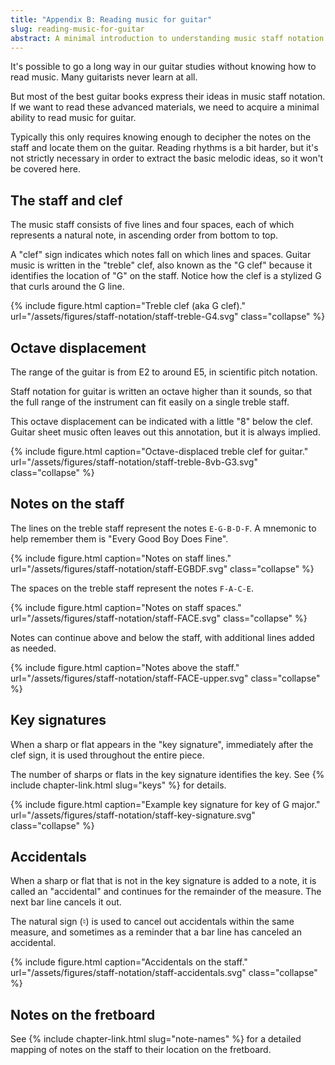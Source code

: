 ```yaml
---
title: "Appendix B: Reading music for guitar"
slug: reading-music-for-guitar
abstract: A minimal introduction to understanding music staff notation for guitar.
---
```


It's possible to go a long way in our guitar studies without knowing how to read music.
Many guitarists never learn at all.

But most of the best guitar books express their ideas in music staff notation.
If we want to read these advanced materials,
we need to acquire a minimal ability to read music for guitar.

Typically this only requires knowing enough to decipher the notes on the staff and locate them on the guitar.
Reading rhythms is a bit harder,
but it's not strictly necessary in order to extract the basic melodic ideas,
so it won't be covered here.

## The staff and clef

The music staff consists of five lines and four spaces,
each of which represents a natural note,
in ascending order from bottom to top.

A "clef" sign indicates which notes fall on which lines and spaces.
Guitar music is written in the "treble" clef,
also known as the "G clef" because it identifies the location of "G" on the staff.
Notice how the clef is a stylized G that curls around the G line. 

{% include figure.html
    caption="Treble clef (aka G clef)."
    url="/assets/figures/staff-notation/staff-treble-G4.svg"
    class="collapse"
%}

## Octave displacement

The range of the guitar is from E2 to around E5,
in scientific pitch notation.

Staff notation for guitar is written an octave higher than it sounds,
so that the full range of the instrument can fit easily on a single treble staff.

This octave displacement can be indicated with a little "8" below the clef.
Guitar sheet music often leaves out this annotation,
but it is always implied.

{% include figure.html
    caption="Octave-displaced treble clef for guitar."
    url="/assets/figures/staff-notation/staff-treble-8vb-G3.svg"
    class="collapse"
%}

## Notes on the staff

The lines on the treble staff represent the notes `E-G-B-D-F`.
A mnemonic to help remember them is "Every Good Boy Does Fine".

{% include figure.html
    caption="Notes on staff lines."
    url="/assets/figures/staff-notation/staff-EGBDF.svg"
    class="collapse"
%}

The spaces on the treble staff represent the notes `F-A-C-E`.

{% include figure.html
    caption="Notes on staff spaces."
    url="/assets/figures/staff-notation/staff-FACE.svg"
    class="collapse"
%}

Notes can continue above and below the staff,
with additional lines added as needed.

{% include figure.html
    caption="Notes above the staff."
    url="/assets/figures/staff-notation/staff-FACE-upper.svg"
    class="collapse"
%}

## Key signatures

When a sharp or flat appears in the "key signature",
immediately after the clef sign,
it is used throughout the entire piece.

The number of sharps or flats in the key signature identifies the key.
See {% include chapter-link.html slug="keys" %} for details.

{% include figure.html
    caption="Example key signature for key of G major."
    url="/assets/figures/staff-notation/staff-key-signature.svg"
    class="collapse"
%}

## Accidentals

When a sharp or flat that is not in the key signature is added to a note,
it is called an "accidental" and continues for the remainder of the measure.
The next bar line cancels it out.

The natural sign (&#9838;) is used to cancel out accidentals within the same measure,
and sometimes as a reminder that a bar line has canceled an accidental.

{% include figure.html
    caption="Accidentals on the staff."
    url="/assets/figures/staff-notation/staff-accidentals.svg"
    class="collapse"
%}

## Notes on the fretboard

See {% include chapter-link.html slug="note-names" %} for a detailed mapping of notes on the staff to their location on the fretboard.

